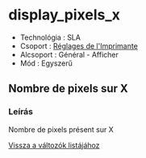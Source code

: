 # display\_pixels\_x

* Technológia : SLA
* Csoport : [Réglages de l'Imprimante](../sla_printer/sla_parameters.md)
* Alcsoport : Général - Afficher
* Mód : Egyszerű

## Nombre de pixels sur X

### Leírás

Nombre de pixels présent sur X

[Vissza a változók listájához](variable_list.md)


